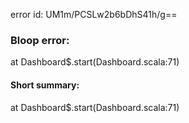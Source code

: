 error id: UM1m/PCSLw2b6bDhS41h/g==
### Bloop error:

at Dashboard$.start(Dashboard.scala:71)
#### Short summary: 

at Dashboard$.start(Dashboard.scala:71)